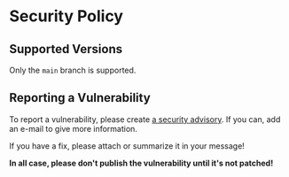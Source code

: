 # Security Policy

## Supported Versions

Only the `main` branch is supported.

## Reporting a Vulnerability

To report a vulnerability, please create [a security advisory](https://github.com/SnabbGET/SnabbGET/security/advisories/new).
If you can, add an e-mail to give more information.

If you have a fix, please attach or summarize it in your message!

**In all case, please don't publish the vulnerability until it's not patched!**

